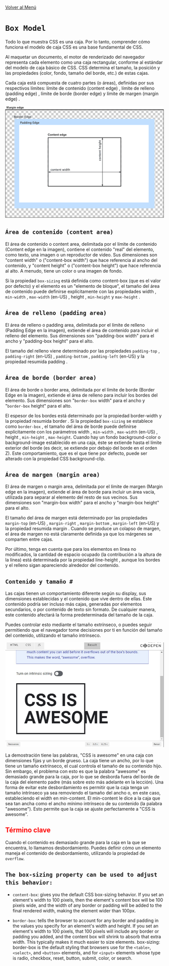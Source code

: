 [Volver al Menú](../root.md)

# `Box Model`

Todo lo que muestra CSS es una caja.
Por lo tanto, comprender cómo funciona el modelo de caja CSS es una base fundamental de CSS.

Al maquetar un documento, el motor de renderizado del navegador representa cada elemento como una caja rectangular, conforme al estándar del modelo de caja básico de CSS. CSS determina el tamaño, la posición y las propiedades (color, fondo, tamaño del borde, etc.) de estas cajas.

Cada caja está compuesta de cuatro partes (o áreas), definidas por sus respectivos límites: límite de contenido (content edge) , límite de relleno (padding edge) , límite de borde (border edge) y límite de margen (margin edge) .

<img src="boxmodel.png">

## `Área de contenido (content area)`

El área de contenido o content area, delimitada por el límite de contenido (Content edge en la imagen), contiene el contenido "real" del elemento, como texto, una imagen o un reproductor de video. Sus dimensiones son "content width" o ("content-box width") que hace referencia al ancho del contenido, y "content height" o ("content-box height") que hace referencia al alto. A menudo, tiene un color o una imagen de fondo.

Si la propiedad `box-sizing` está definida como content-box (que es el valor por defecto) y el elemento es un "elemento de bloque", el tamaño del área de contenido puede definirse explícitamente con las propiedades width , `min-width` , `max-width` (en-US) , height , `min-height` y `max-height` .

## `Área de relleno (padding area)`

El área de relleno o padding area, delimitada por el límite de relleno (Padding Edge en la imagen), extiende el área de contenido para incluir el relleno del elemento. Sus dimensiones son "padding-box width" para el ancho y "padding-box height" para el alto.

El tamaño del relleno viene determinado por las propiedades `padding-top` , `padding-right` (en-US) , `padding-bottom` , `padding-left` (en-US) y la propiedad resumida padding .

## `Área de borde (border area)`

El área de borde o border area, delimitada por el límite de borde (Border Edge en la imagen), extiende el área de relleno para incluir los bordes del elemento. Sus dimensiones son "`border-box` width" para el ancho y "`border-box` height" para el alto.

El espesor de los bordes está determinado por la propiedad border-width y la propiedad resumida border . Si la propiedad `box-sizing` se establece como `border-box` , el tamaño del área de borde puede definirse explícitamente con los parámetros width , `min-width` , `max-width` (en-US) , height , `min-height` , `max-height`. Cuando hay un fondo background-color o background-image establecido en una caja, éste se extiende hasta el límite exterior del borde (es decir, se extiende por debajo del borde en el orden Z). Este comportamiento, que es el que tiene por defecto, puede ser alterado con la propiedad CSS background-clip.

## `Área de margen (margin area)`

El área de margen o margin area, delimitada por el límite de margen (Margin edge en la imagen), extiende el área de borde para incluir un área vacía, utilizada para separar al elemento del resto de sus vecinos. Sus dimensiones son "margin-box width" para el ancho y "margin-box height" para el alto.

El tamaño del área de margen está determinado por las propiedades `margin-top` (en-US) , `margin-right` , `margin-bottom` , `margin-left` (en-US) y la propiedad resumida margin . Cuando se produce un colapso de margen, el área de margen no está claramente definida ya que los márgenes se comparten entre cajas.

Por último, tenga en cuenta que para los elementos en línea no modificados, la cantidad de espacio ocupado (la contribución a la altura de la línea) está determinada por la propiedad line-height , aunque los bordes y el relleno sigan apareciendo alrededor del contenido.

## `Contenido y tamaño #`

Las cajas tienen un comportamiento diferente según su display, sus dimensiones establecidas y el contenido que vive dentro de ellas. Este contenido podría ser incluso más cajas, generadas por elementos secundarios, o por contenido de texto sin formato. De cualquier manera, este contenido afectará la forma predeterminada del tamaño de la caja.

Puedes controlar esto mediante el tamaño extrínseco, o puedes seguir permitiendo que el navegador tome decisiones por ti en función del tamaño del contenido, utilizando el tamaño intrínseco.

<img src="intrinsict.jpg"/>

La demostración tiene las palabras, "CSS is awesome" en una caja con dimensiones fijas y un borde grueso. La caja tiene un ancho, por lo que tiene un tamaño extrínseco, el cual controla el tamaño de su contenido hijo. Sin embargo, el problema con esto es que la palabra "awesome" es demasiado grande para la caja, por lo que se desborda fuera del borde de la caja del elemento padre (más sobre esto más adelante en la lección). Una forma de evitar este desbordamiento es permitir que la caja tenga un tamaño intrínseco ya sea removiendo el tamaño del ancho o, en este caso, estableciendo el width en min-content. El min-content le dice a la caja que sea tan ancha como el ancho mínimo intrínseco de su contenido (la palabra "awesome"). Esto permite que la caja se ajuste perfectamente a "CSS is awesome".

<h2 style="color: red">Término clave</h1>

Cuando el contenido es demasiado grande para la caja en la que se encuentra, lo llamamos desbordamiento. Puedes definir cómo un elemento maneja el contenido de desbordamiento, utilizando la propiedad de `overflow`.

## `The box-sizing property can be used to adjust this behavior:`

- `content-box`: gives you the default CSS box-sizing behavior. If you set an element's width to 100 pixels, then the element's content box will be 100 pixels wide, and the width of any border or padding will be added to the final rendered width, making the element wider than 100px.

- `border-box`: tells the browser to account for any border and padding in the values you specify for an element's width and height. If you set an element's width to 100 pixels, that 100 pixels will include any border or padding you added, and the content box will shrink to absorb that extra width. This typically makes it much easier to size elements. box-sizing: border-box is the default styling that browsers use for the `<table>`, `<select>`, and `<button>` elements, and for `<input>` elements whose type is radio, checkbox, reset, button, submit, color, or search.
